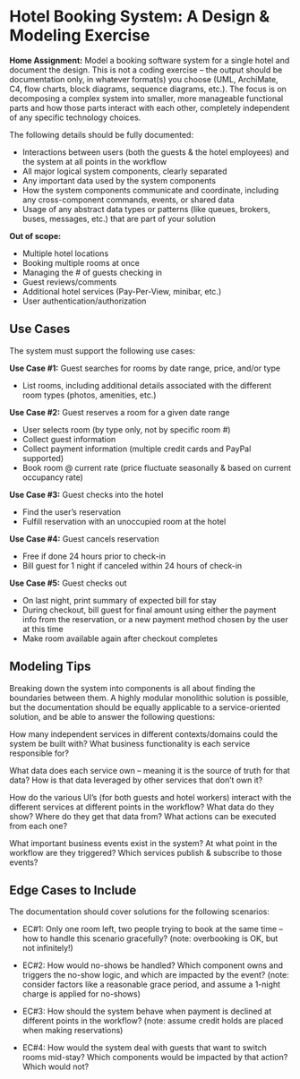 
# Hotel Booking System: A Design & Modeling Exercise

**Home Assignment:**  Model a booking software system for a single hotel and document the design. This is not a coding exercise – the output should be documentation only, in whatever format(s) you choose (UML, ArchiMate, C4, flow charts, block diagrams, sequence diagrams, etc.). The focus is on decomposing a complex system into smaller, more manageable functional parts and how those parts interact with each other, completely independent of any specific technology choices. 

The following details should be fully documented: 

- Interactions between users (both the guests & the hotel employees)
   and the system at all points in the workflow
- All major logical system components, clearly separated   
- Any important data used by the system components  
- How the system components communicate and coordinate, including any
   cross-component commands, events, or shared data 
- Usage of any abstract data types or patterns (like queues, brokers,
   buses, messages, etc.) that are part of your solution

**Out of scope:** 
- Multiple hotel locations 
- Booking multiple rooms at once 
- Managing the # of guests checking in 
- Guest reviews/comments 
- Additional hotel services (Pay-Per-View, minibar, etc.) 
- User authentication/authorization 

 
## Use Cases
The system must support the following use cases: 

**Use Case #1:** Guest searches for rooms by date range, price, and/or type 
- List rooms, including additional details associated with the different room types (photos, amenities, etc.) 

**Use Case #2:** Guest reserves a room for a given date range 
- User selects room (by type only, not by specific room #) 
- Collect guest information 
- Collect payment information (multiple credit cards and PayPal supported) 
- Book room @ current rate (price fluctuate seasonally & based on current occupancy rate) 

**Use Case #3:** Guest checks into the hotel  
- Find the user’s reservation 
- Fulfill reservation with an unoccupied room at the hotel 
 
**Use Case #4:** Guest cancels reservation 
- Free if done 24 hours prior to check-in 
- Bill guest for 1 night if canceled within 24 hours of check-in 

**Use Case #5:** Guest checks out 
- On last night, print summary of expected bill for stay 
- During checkout, bill guest for final amount using either the payment info from the reservation, or a new payment method chosen by the user at this time 
- Make room available again after checkout completes 


## Modeling Tips
Breaking down the system into components is all about finding the boundaries between them. A highly modular monolithic solution is possible, but the documentation should be equally applicable to a service-oriented solution, and be able to answer the following questions: 

How many independent services in different contexts/domains could the system be built with? What business functionality is each service responsible for? 

What data does each service own – meaning it is the source of truth for that data? How is that data leveraged by other services that don’t own it? 

How do the various UI’s (for both guests and hotel workers) interact with the different services at different points in the workflow? What data do they show? Where do they get that data from? What actions can be executed from each one? 

What important business events exist in the system? At what point in the workflow are they triggered? Which services publish & subscribe to those events?  

  

## Edge Cases to Include
The documentation should cover solutions for the following scenarios: 

- EC#1: Only one room left, two people trying to book at the same time – how to handle this scenario gracefully? (note: overbooking is OK, but not infinitely!) 

- EC#2: How would no-shows be handled? Which component owns and triggers the no-show logic, and which are impacted by the event? (note: consider factors like a reasonable grace period, and assume a 1-night charge is applied for no-shows) 

- EC#3: How should the system behave when payment is declined at different points in the workflow? (note: assume credit holds are placed when making reservations) 

- EC#4: How would the system deal with guests that want to switch rooms mid-stay? Which components would be impacted by that action? Which would not? 
